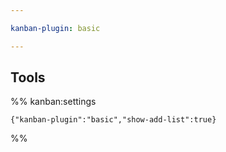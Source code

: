```yaml
---

kanban-plugin: basic

---
```


## Tools





%% kanban:settings
```
{"kanban-plugin":"basic","show-add-list":true}
```
%%